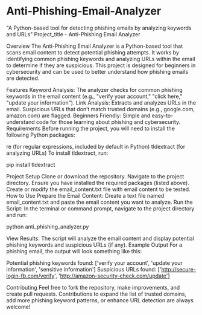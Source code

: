 # Anti-Phishing-Email-Analyzer
"A Python-based tool for detecting phishing emails by analyzing keywords and URLs"
Project_title - Anti-Phishing Email Analyzer

Overview
The Anti-Phishing Email Analyzer is a Python-based tool that scans email content to detect potential phishing attempts. It works by identifying common phishing keywords and analyzing URLs within the email to determine if they are suspicious. This project is designed for beginners in cybersecurity and can be used to better understand how phishing emails are detected.

Features
Keyword Analysis: The analyzer checks for common phishing keywords in the email content (e.g., "verify your account," "click here," "update your information").
Link Analysis: Extracts and analyzes URLs in the email. Suspicious URLs that don’t match trusted domains (e.g., google.com, amazon.com) are flagged.
Beginners Friendly: Simple and easy-to-understand code for those learning about phishing and cybersecurity.
Requirements
Before running the project, you will need to install the following Python packages:

re (for regular expressions, included by default in Python)
tldextract (for analyzing URLs)
To install tldextract, run:

pip install tldextract

Project Setup
Clone or download the repository.
Navigate to the project directory.
Ensure you have installed the required packages (listed above).
Create or modify the email_content.txt file with email content to be tested.
How to Use
Prepare the Email Content: Create a text file named email_content.txt and paste the email content you want to analyze.
Run the Script: In the terminal or command prompt, navigate to the project directory and run:

python anti_phishing_analyzer.py

View Results: The script will analyze the email content and display potential phishing keywords and suspicious URLs (if any).
Example Output
For a phishing email, the output will look something like this:


Potential phishing keywords found: ['verify your account', 'update your information', 'sensitive information']
Suspicious URLs found: ['http://secure-login-fb.com/verify', 'http://amazon-security-check.com/update']

Contributing
Feel free to fork the repository, make improvements, and create pull requests. Contributions to expand the list of trusted domains, add more phishing keyword patterns, or enhance URL detection are always welcome!
